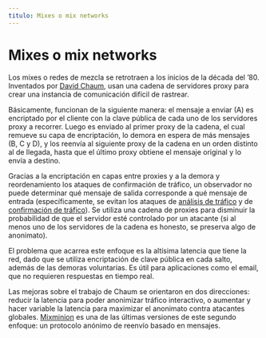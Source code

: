 ```yaml
---
titulo: Mixes o mix networks
---
```


Mixes o mix networks
====================

Los mixes o redes de mezcla se retrotraen a los inicios de la década del ’80. Inventados por [David Chaum], usan una cadena de
servidores proxy para crear una instancia de comunicación difícil de rastrear.

Básicamente, funcionan de la siguiente manera: el mensaje a enviar (A) es encriptado por el cliente con la clave pública de cada
uno de los servidores proxy a recorrer. Luego es enviado al primer proxy de la cadena, el cual remueve su capa de encriptación, lo
demora en espera de más mensajes (B, C y D), y los reenvía al siguiente proxy de la cadena en un orden distinto al de llegada,
hasta que el último proxy obtiene el mensaje original y lo envía a destino.

Gracias a la encriptación en capas entre proxies y a la demora y reordenamiento los ataques de confirmación de tráfico, un
observador no puede determinar qué mensaje de salida corresponde a qué mensaje de entrada (específicamente, se evitan los ataques
de [análisis de tráfico][analisis] y de [confirmación de tráfico][confirmacion]). Se utiliza una cadena de proxies para disminuir
la probabilidad de que el servidor esté controlado por un atacante (si al menos uno de los servidores de la cadena es honesto, se
preserva algo de anonimato).

El problema que acarrea este enfoque es la altísima latencia que tiene la red, dado que se utiliza encriptación de clave pública
en cada salto, además de las demoras voluntarias. Es útil para aplicaciones como el email, que no requieren respuestas en tiempo
real.

Las mejoras sobre el trabajo de Chaum se orientaron en dos direcciones: reducir la latencia para poder anonimizar tráfico
interactivo, o aumentar y hacer variable la latencia para maximizar el anonimato contra atacantes globales. [Mixminion] es una de
las últimas versiones de este segundo enfoque: un protocolo anónimo de reenvío basado en mensajes.

[David Chaum]: http://en.wikipedia.org/wiki/David_Chaum
[analisis]: /criptografia/ataques/#anlisis-de-trfico
[confirmacion]: /criptografia/ataques/#confirmacin-de-trfico
[Mixminion]: http://mixminion.net/
